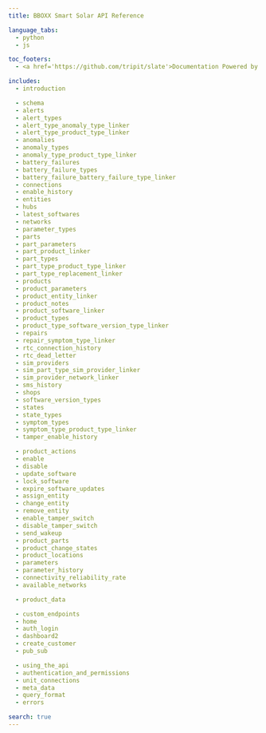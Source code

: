 ```yaml
---
title: BBOXX Smart Solar API Reference

language_tabs:
  - python
  - js

toc_footers:
  - <a href='https://github.com/tripit/slate'>Documentation Powered by Slate</a>

includes:
  - introduction

  - schema
  - alerts
  - alert_types
  - alert_type_anomaly_type_linker
  - alert_type_product_type_linker
  - anomalies
  - anomaly_types
  - anomaly_type_product_type_linker
  - battery_failures
  - battery_failure_types
  - battery_failure_battery_failure_type_linker
  - connections
  - enable_history
  - entities
  - hubs
  - latest_softwares
  - networks
  - parameter_types
  - parts
  - part_parameters
  - part_product_linker
  - part_types
  - part_type_product_type_linker
  - part_type_replacement_linker
  - products
  - product_parameters
  - product_entity_linker
  - product_notes
  - product_software_linker
  - product_types
  - product_type_software_version_type_linker
  - repairs
  - repair_symptom_type_linker
  - rtc_connection_history
  - rtc_dead_letter
  - sim_providers
  - sim_part_type_sim_provider_linker
  - sim_provider_network_linker
  - sms_history
  - shops
  - software_version_types
  - states
  - state_types
  - symptom_types
  - symptom_type_product_type_linker
  - tamper_enable_history

  - product_actions
  - enable
  - disable
  - update_software
  - lock_software
  - expire_software_updates
  - assign_entity
  - change_entity
  - remove_entity
  - enable_tamper_switch
  - disable_tamper_switch
  - send_wakeup
  - product_parts
  - product_change_states
  - product_locations
  - parameters
  - parameter_history
  - connectivity_reliability_rate
  - available_networks

  - product_data

  - custom_endpoints
  - home
  - auth_login
  - dashboard2
  - create_customer
  - pub_sub

  - using_the_api
  - authentication_and_permissions
  - unit_connections
  - meta_data
  - query_format
  - errors

search: true
---
```

